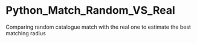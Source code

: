 # Python_Match_Random_VS_Real
Comparing random catalogue match with the real one to estimate the best matching radius

